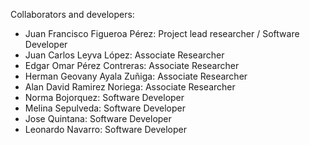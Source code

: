 Collaborators and developers:
- Juan Francisco Figueroa Pérez: Project lead researcher / Software Developer
- Juan Carlos Leyva López: Associate Researcher
- Edgar Omar Pérez Contreras: Associate Researcher
- Herman Geovany Ayala Zuñiga: Associate Researcher
- Alan David Ramirez Noriega: Associate Researcher
- Norma Bojorquez: Software Developer
- Melina Sepulveda: Software Developer
- Jose Quintana: Software Developer
- Leonardo Navarro: Software Developer
 
